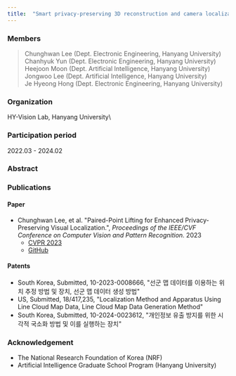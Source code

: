 ```yaml
---
title:  "Smart privacy-preserving 3D reconstruction and camera localization"
---
```


### Members
> Chunghwan Lee (Dept. Electronic Engineering, Hanyang University)  
> Chanhyuk Yun (Dept. Electronic Engineering, Hanyang University)  
> Heejoon Moon (Dept. Artificial Intelligence, Hanyang University)  
> Jongwoo Lee (Dept. Artificial Intelligence, Hanyang University)  
> Je Hyeong Hong (Dept. Electronic Engineering, Hanyang University)

  
### Organization
HY-Vision Lab, Hanyang University\

  
### Participation period
2022.03 - 2024.02

  
### Abstract

  
  
### Publications
#### Paper
* Chunghwan Lee, et al. "Paired-Point Lifting for Enhanced Privacy-Preserving Visual Localization.", *Proceedings of the IEEE/CVF Conference on Computer Vision and Pattern Recognition.* 2023  
  + [CVPR 2023](https://openaccess.thecvf.com/content/CVPR2023/html/Lee_Paired-Point_Lifting_for_Enhanced_Privacy-Preserving_Visual_Localization_CVPR_2023_paper.html)  
  + [GitHub](https://github.com/Fusroda-h/ppl)
   
#### Patents
* South Korea, Submitted, 10-2023-0008666, "선군 맵 데이터를 이용하는 위치 추정 방법 및 장치, 선군 맵 데이터 생성 방법"  
* US, Submitted, 18/417,235, "Localization Method and Apparatus Using Line Cloud Map Data, Line Cloud Map Data Generation Method"  
* South Korea, Submitted, 10-2024-0023612, "개인정보 유출 방지를 위한 시각적 국소화 방법 및 이를 실행하는 장치"  
  
  
### Acknowledgement
* The National Research Foundation of Korea (NRF)  
* Artificial Intelligence Graduate School Program (Hanyang University)
